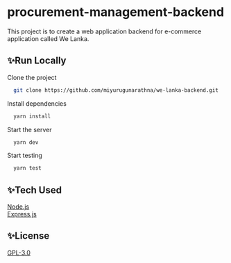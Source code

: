 # procurement-management-backend
This project is to create a web application backend for e-commerce application called We Lanka.

## ✨Run Locally

Clone the project

```bash
  git clone https://github.com/miyurugunarathna/we-lanka-backend.git
```

Install dependencies

```bash
  yarn install
```

Start the server

```bash
  yarn dev
```

Start testing

```bash
  yarn test
```


## ✨Tech Used

[Node.js](https://nodejs.org/en/)  
[Express.js](https://expressjs.com/)  


## ✨License

[GPL-3.0](LICENSE)
